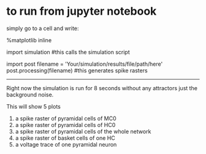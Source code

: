 # to run from jupyter notebook

simply go to a cell and write:

%matplotlib inline

import simulation                 #this calls the simulation script 

import post
filename = 'Your/simulation/results/file/path/here'
post.processing(filename)        #this generates spike rasters


____________
Right now the simulation is run for 8 seconds without any attractors just the background noise.

This will show 5 plots
1. a spike raster of pyramidal cells of MC0
2. a spike raster of pyramidal cells of HC0
3. a spike raster of pyramidal cells of the whole network
4. a spike raster of basket cells of one HC
5. a voltage trace of one pyramidal neuron

